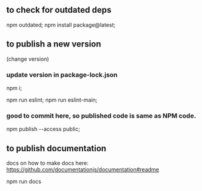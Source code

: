 ## to check for outdated deps

  npm outdated;
  npm install package@latest;

## to publish a new version

  (change version)

### update version in package-lock.json
  npm i;

  npm run eslint;
  npm run eslint-main;

### good to commit here, so published code is same as NPM code.

  npm publish --access public;

## to publish documentation

  docs on how to make docs here:
  <https://github.com/documentationjs/documentation#readme>

  npm run docs
